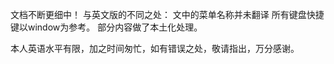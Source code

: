 文档不断更细中！
与英文版的不同之处：
文中的菜单名称并未翻译
所有键盘快捷键以window为参考。
部分内容做了本土化处理。


本人英语水平有限，加之时间匆忙，如有错误之处，敬请指出，万分感谢。
